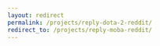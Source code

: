 ```yaml
---
layout: redirect
permalink: /projects/reply-dota-2-reddit/
redirect_to: /projects/reply-moba-reddit/
---
```

